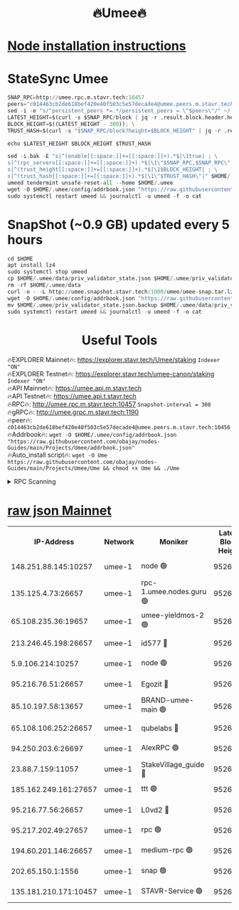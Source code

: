 <h1 align="center"> 🔥Umee🔥</h1>


[Node installation instructions](https://github.com/obajay/nodes-Guides/tree/main/Projects/Umee)
=
# StateSync Umee
```python
SNAP_RPC=http://umee.rpc.m.stavr.tech:10457
peers="c014463cb2de618bef420e40f503c5e57decade4@umee.peers.m.stavr.tech:10456"
sed -i -e "s/^persistent_peers *=.*/persistent_peers = \"$peers\"/" ~/.umee/config/config.toml
LATEST_HEIGHT=$(curl -s $SNAP_RPC/block | jq -r .result.block.header.height); \
BLOCK_HEIGHT=$((LATEST_HEIGHT - 300)); \
TRUST_HASH=$(curl -s "$SNAP_RPC/block?height=$BLOCK_HEIGHT" | jq -r .result.block_id.hash)

echo $LATEST_HEIGHT $BLOCK_HEIGHT $TRUST_HASH

sed -i.bak -E "s|^(enable[[:space:]]+=[[:space:]]+).*$|\1true| ; \
s|^(rpc_servers[[:space:]]+=[[:space:]]+).*$|\1\"$SNAP_RPC,$SNAP_RPC\"| ; \
s|^(trust_height[[:space:]]+=[[:space:]]+).*$|\1$BLOCK_HEIGHT| ; \
s|^(trust_hash[[:space:]]+=[[:space:]]+).*$|\1\"$TRUST_HASH\"|" $HOME/.umee/config/config.toml
umeed tendermint unsafe-reset-all --home $HOME/.umee
wget -O $HOME/.umee/config/addrbook.json "https://raw.githubusercontent.com/obajay/nodes-Guides/main/Projects/Umee/addrbook.json"
sudo systemctl restart umeed && journalctl -u umeed -f -o cat
```
# SnapShot (~0.9 GB) updated every 5 hours
```python
cd $HOME
apt install lz4
sudo systemctl stop umeed
cp $HOME/.umee/data/priv_validator_state.json $HOME/.umee/priv_validator_state.json.backup
rm -rf $HOME/.umee/data
curl -o - -L http://umee.snapshot.stavr.tech:1000/umee/umee-snap.tar.lz4 | lz4 -c -d - | tar -x -C $HOME/.umee --strip-components 2
wget -O $HOME/.umee/config/addrbook.json "https://raw.githubusercontent.com/obajay/nodes-Guides/main/Projects/Umee/addrbook.json"
mv $HOME/.umee/priv_validator_state.json.backup $HOME/.umee/data/priv_validator_state.json
sudo systemctl restart umeed && journalctl -u umeed -f -o cat
```
 <h1 align="center"> Useful Tools</h1>

🔥EXPLORER Mainnet🔥:      https://explorer.stavr.tech/Umee/staking             `Indexer "ON"` \
🔥EXPLORER Testnet🔥:        https://explorer.stavr.tech/umee-canon/staking      `Indexer "ON"` \
🔥API Mainnet🔥:                   https://umee.api.m.stavr.tech \
🔥API Testnet🔥:                     https://umee.api.t.stavr.tech \
🔥RPC🔥:                                   http://umee.rpc.m.stavr.tech:10457                     `Snapshot-interval = 300` \
🔥gRPC🔥:                              http://umee.grpc.m.stavr.tech:1190 \
🔥peer🔥:                     `c014463cb2de618bef420e40f503c5e57decade4@umee.peers.m.stavr.tech:10456` \
🔥Addrbook🔥:    ```wget -O $HOME/.umee/config/addrbook.json "https://raw.githubusercontent.com/obajay/nodes-Guides/main/Projects/Umee/addrbook.json"``` \
🔥Auto_install script🔥: ```wget -O Ume https://raw.githubusercontent.com/obajay/nodes-Guides/main/Projects/Umee/Ume && chmod +x Ume && ./Ume```

<details>
<summary>RPC Scanning</summary>

<h2 align="center"> We scan nodes in real time every 4 hours. And we provide the final result of RPC endpoints.
We cannot influence the operation of these nodes in any way. </h2>


```python
If Voting Power is higher than 0 --> then the Node is a validator of the network and may be subject to attack and be a potential threat to the chain.
```
```python
We marked such validators with a red symbol
```

</details>

[raw json Mainnet](https://rpc-check.umeem.stavr.tech/umeem/rpc-umeem-result.json)
=



<table><tr><th>IP-Address</th><th>Network</th><th>Moniker</th><th>Latest Block Height</th><th>Earliest Block Height</th><th>Catching Up</th><th>Voting Power</th><th>Scan Time</th></tr><tr><td>148.251.88.145:10257</td><td>umee-1</td><td>node 🟢</td><td>9526200</td><td>5050395</td><td>False</td><td>0</td><td>2023-12-04T06:02:14.824702139UTC</td></tr><tr><td>135.125.4.73:26657</td><td>umee-1</td><td>rpc-1.umee.nodes.guru 🟢</td><td>9526216</td><td>5167386</td><td>False</td><td>0</td><td>2023-12-04T06:03:48.060805963UTC</td></tr><tr><td>65.108.235.36:19657</td><td>umee-1</td><td>umee-yieldmos-2 🟢</td><td>9526194</td><td>6986686</td><td>False</td><td>0</td><td>2023-12-04T06:01:39.634148247UTC</td></tr><tr><td>213.246.45.198:26657</td><td>umee-1</td><td>id577 🔴</td><td>9526201</td><td>7100001</td><td>False</td><td>35121267</td><td>2023-12-04T06:02:19.200192667UTC</td></tr><tr><td>5.9.106.214:10257</td><td>umee-1</td><td>node 🟢</td><td>9526211</td><td>7942001</td><td>False</td><td>0</td><td>2023-12-04T06:03:18.575114140UTC</td></tr><tr><td>95.216.76.51:26657</td><td>umee-1</td><td>Egozit 🔴</td><td>9526216</td><td>8262001</td><td>False</td><td>38066419</td><td>2023-12-04T06:03:47.677726559UTC</td></tr><tr><td>85.10.197.58:13657</td><td>umee-1</td><td>BRAND-umee-main 🟢</td><td>9526204</td><td>8427832</td><td>False</td><td>0</td><td>2023-12-04T06:02:34.689428376UTC</td></tr><tr><td>65.108.106.252:26657</td><td>umee-1</td><td>qubelabs 🔴</td><td>9526204</td><td>8825432</td><td>False</td><td>37172560</td><td>2023-12-04T06:02:35.069079702UTC</td></tr><tr><td>94.250.203.6:26697</td><td>umee-1</td><td>AlexRPC 🟢</td><td>9526203</td><td>8910001</td><td>False</td><td>0</td><td>2023-12-04T06:02:32.354600593UTC</td></tr><tr><td>23.88.7.159:11057</td><td>umee-1</td><td>StakeVillage_guide 🔴</td><td>9526209</td><td>9137726</td><td>False</td><td>1314816</td><td>2023-12-04T06:03:08.954150143UTC</td></tr><tr><td>185.162.249.161:27657</td><td>umee-1</td><td>ttt 🟢</td><td>9526208</td><td>9321953</td><td>False</td><td>0</td><td>2023-12-04T06:03:02.506118352UTC</td></tr><tr><td>95.216.77.56:26657</td><td>umee-1</td><td>L0vd2 🔴</td><td>9526219</td><td>9426219</td><td>False</td><td>37848386</td><td>2023-12-04T06:04:05.365725867UTC</td></tr><tr><td>95.217.202.49:27657</td><td>umee-1</td><td>rpc 🟢</td><td>9526208</td><td>9440090</td><td>False</td><td>0</td><td>2023-12-04T06:03:02.166511055UTC</td></tr><tr><td>194.60.201.146:26657</td><td>umee-1</td><td>medium-rpc 🟢</td><td>9526202</td><td>9484365</td><td>False</td><td>0</td><td>2023-12-04T06:02:25.767887112UTC</td></tr><tr><td>202.65.150.1:1556</td><td>umee-1</td><td>snap 🟢</td><td>9526210</td><td>9522474</td><td>False</td><td>0</td><td>2023-12-04T06:03:14.104172561UTC</td></tr><tr><td>135.181.210.171:10457</td><td>umee-1</td><td>STAVR-Service 🟢</td><td>9526217</td><td>9526001</td><td>False</td><td>0</td><td>2023-12-04T06:03:54.662772842UTC</td></tr></table>